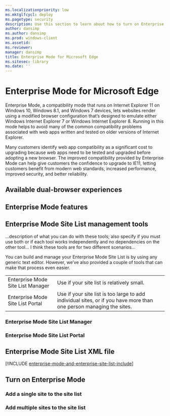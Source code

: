```yaml
---
ms.localizationpriority: low
ms.mktglfcycl: deploy
ms.pagetype: security
description: Use this section to learn about how to turn on Enterprise Mode.
author: dansimp
ms.author: dansimp
ms.prod: windows-client
ms.assetid: 
ms.reviewer: 
manager: dansimp
title: Enterprise Mode for Microsoft Edge
ms.sitesec: library
ms.date: ''
---
```


# Enterprise Mode for Microsoft Edge
Enterprise Mode, a compatibility mode that runs on Internet Explorer 11 on Windows 10, Windows 8.1, and Windows 7 devices, lets websites render using a modified browser configuration that’s designed to emulate either Windows Internet Explorer 7 or Windows Internet Explorer 8. Running in this mode helps to avoid many of the common compatibility problems associated with web apps written and tested on older versions of Internet Explorer.

Many customers identify web app compatibility as a significant cost to upgrading because web apps need to be tested and upgraded before adopting a new browser. The improved compatibility provided by Enterprise Mode can help give customers the confidence to upgrade to IE11, letting customers benefit from modern web standards, increased performance, improved security, and better reliability.

## Available dual-browser experiences


## Enterprise Mode features




## Enterprise Mode Site List management tools
...description of what you can do with these tools; also specify if you must use both or if each tool works independently and no dependencies on the other tool...  I think these tools are for two different scenarios...

You can build and manage your Enterprise Mode Site List is by using any generic text editor. However, we’ve also provided a couple of tools that can make that process even easier.

|  |  |
|---------|---------|
|Enterprise Mode Site List Manager     |Use if your site list is relatively small.          |
|Enterprise Mode Site List Portal     |Use if your site list is too large to add individual sites, or if you have more than one person managing the sites.         |

### Enterprise Mode Site List Manager


### Enterprise Mode Site List Portal



## Enterprise Mode Site List XML file
[!INCLUDE [enterprise-mode-and-enterprise-site-list-include](enterprise-mode-and-enterprise-site-list-include.md)]


## Turn on Enterprise Mode


### Add a single site to the site list


### Add multiple sites to the site list



